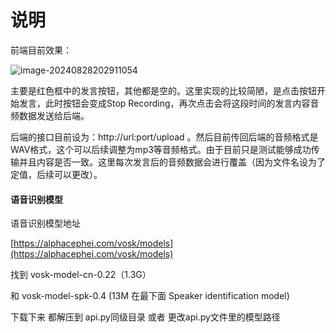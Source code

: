 # 说明

前端目前效果：

![image-20240828202911054](C:\Users\岁月荒唐我不负你\AppData\Roaming\Typora\typora-user-images\image-20240828202911054.png)

主要是红色框中的发言按钮，其他都是空的。这里实现的比较简陋，是点击按钮开始发言，此时按钮会变成Stop Recording，再次点击会将这段时间的发言内容音频数据发送给后端。

后端的接口目前设为：http://url:port/upload 。然后目前传回后端的音频格式是WAV格式，这个可以后续调整为mp3等音频格式。由于目前只是测试能够成功传输并且内容是否一致。这里每次发言后的音频数据会进行覆盖（因为文件名设为了定值，后续可以更改）。

#### 语音识别模型

语音识别模型地址

[https://alphacephei.com/vosk/models](https://alphacephei.com/vosk/models)

找到    vosk-model-cn-0.22（1.3G）

和        vosk-model-spk-0.4  (13M 在最下面  Speaker identification model)

下载下来  都解压到  api.py同级目录   或者 更改api.py文件里的模型路径
